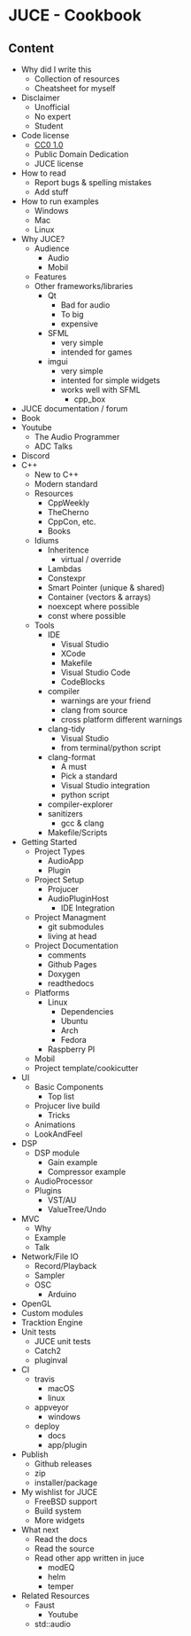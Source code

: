 # JUCE - Cookbook

## Content

- Why did I write this
  - Collection of resources
  - Cheatsheet for myself
- Disclaimer
  - Unofficial
  - No expert
  - Student
- Code license
  - [CC0 1.0](https://creativecommons.org/publicdomain/zero/1.0/deed.de)
  - Public Domain Dedication
  - JUCE license
- How to read
  - Report bugs & spelling mistakes
  - Add stuff
- How to run examples
  - Windows
  - Mac
  - Linux
- Why JUCE?
  - Audience
    - Audio
    - Mobil
  - Features
  - Other frameworks/libraries
    - Qt
      - Bad for audio
      - To big
      - expensive
    - SFML
      - very simple
      - intended for games
    - imgui
      - very simple
      - intented for simple widgets
      - works well with SFML
        - cpp_box
- JUCE documentation / forum
- Book
- Youtube
  - The Audio Programmer
  - ADC Talks
- Discord
- C++
  - New to C++
  - Modern standard
  - Resources
    - CppWeekly
    - TheCherno
    - CppCon, etc.
    - Books
  - Idiums
    - Inheritence
      - virtual / override
    - Lambdas
    - Constexpr
    - Smart Pointer (unique & shared)
    - Container (vectors & arrays)
    - noexcept where possible
    - const where possible
  - Tools
    - IDE
      - Visual Studio
      - XCode
      - Makefile
      - Visual Studio Code
      - CodeBlocks
    - compiler
      - warnings are your friend
      - clang from source
      - cross platform different warnings
    - clang-tidy
      - Visual Studio
      - from terminal/python script
    - clang-format
      - A must
      - Pick a standard
      - Visual Studio integration
      - python script
    - compiler-explorer
    - sanitizers
      - gcc & clang
    - Makefile/Scripts
- Getting Started
  - Project Types
    - AudioApp
    - Plugin
  - Project Setup
    - Projucer
    - AudioPluginHost
      - IDE Integration
  - Project Managment
    - git submodules
    - living at head
  - Project Documentation
    - comments
    - Github Pages
    - Doxygen
    - readthedocs
  - Platforms
    - Linux
      - Dependencies
      - Ubuntu
      - Arch
      - Fedora
    - Raspberry PI
  - Mobil
  - Project template/cookicutter
- UI
  - Basic Components
    - Top list
  - Projucer live build
    - Tricks
  - Animations
  - LookAndFeel
- DSP
  - DSP module
    - Gain example
    - Compressor example
  - AudioProcessor
  - Plugins
    - VST/AU
    - ValueTree/Undo
- MVC
  - Why
  - Example
  - Talk
- Network/File IO
  - Record/Playback
  - Sampler
  - OSC
    - Arduino
- OpenGL
- Custom modules
- Tracktion Engine
- Unit tests
  - JUCE unit tests
  - Catch2
  - pluginval
- CI
  - travis
    - macOS
    - linux
  - appveyor
    - windows
  - deploy
    - docs
    - app/plugin
- Publish
  - Github releases
  - zip
  - installer/package
- My wishlist for JUCE
  - FreeBSD support
  - Build system
  - More widgets
- What next
  - Read the docs
  - Read the source
  - Read other app written in juce
    - modEQ
    - helm
    - temper
- Related Resources
  - Faust
    - Youtube
  - std::audio
